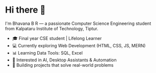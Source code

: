 # Hi there 👋

I'm Bhavana B R — a passionate Computer Science Engineering student from Kalpataru Institute of Technology, Tiptur.

- 🎓 Final year CSE student | Lifelong Learner
- 💻 Currently exploring Web Development (HTML, CSS, JS, MERN)
- 📊 Learning Data Tools: SQL, Excel
- 🤖 Interested in AI, Desktop Assistants & Automation
- 🌟 Building projects that solve real-world problems
<!--
**Bhavanabr210/Bhavanabr210** is a ✨ _special_ ✨ repository because its `README.md` (this file) appears on your GitHub profile.

Here are some ideas to get you started:

- 🔭 I’m currently working on ...
- 🌱 I’m currently learning ...
- 👯 I’m looking to collaborate on ...
- 🤔 I’m looking for help with ...
- 💬 Ask me about ...
- 📫 How to reach me: ...
- 😄 Pronouns: ...
- ⚡ Fun fact: ...
-->
